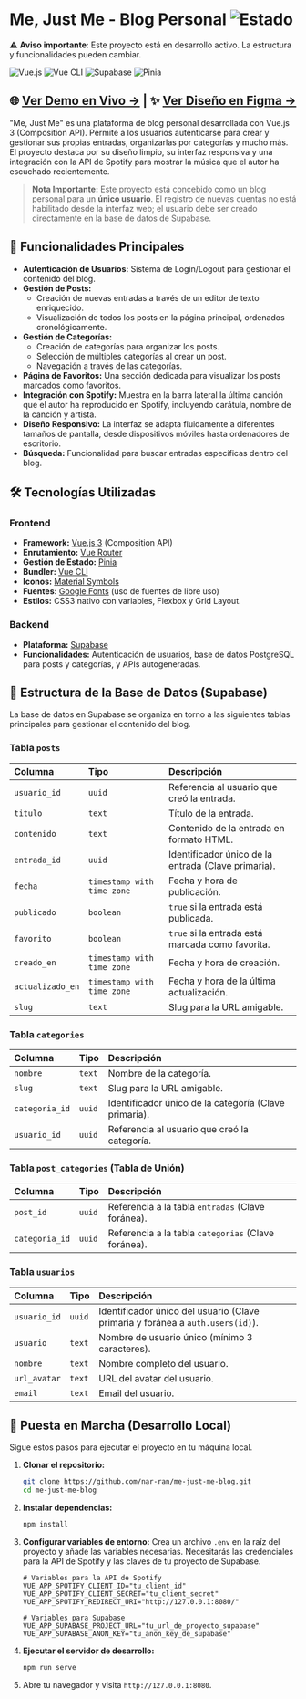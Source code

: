 # Me, Just Me - Blog Personal ![Estado](https://img.shields.io/badge/Estado-En%20construcción-yellow)

⚠️ **Aviso importante**: Este proyecto está en desarrollo activo. La estructura y funcionalidades pueden cambiar.

![Vue.js](https://img.shields.io/badge/Vue.js-35495E?style=for-the-badge&logo=vue.js&logoColor=4FC08D) ![Vue CLI](https://img.shields.io/badge/Vue%20CLI-4FC08D?style=for-the-badge&logo=vue.js&logoColor=white) ![Supabase](https://img.shields.io/badge/Supabase-3ECF8E?style=for-the-badge&logo=supabase&logoColor=white) ![Pinia](https://img.shields.io/badge/Pinia-FFD600?style=for-the-badge&logo=pinia&logoColor=black)

## 🌐 [Ver Demo en Vivo →](https://me-just-me-blog.vercel.app/) | ✨ [Ver Diseño en Figma →](https://www.figma.com/design/tGnC8FBQ7rmxK1K7QxTOao/Me--Just-Me-Blog?node-id=0-1&t=5RFm1LIO2Jngb79w-1)

"Me, Just Me" es una plataforma de blog personal desarrollada con Vue.js 3 (Composition API). Permite a los usuarios autenticarse para crear y gestionar sus propias entradas, organizarlas por categorías y mucho más. El proyecto destaca por su diseño limpio, su interfaz responsiva y una integración con la API de Spotify para mostrar la música que el autor ha escuchado recientemente.

> **Nota Importante:** Este proyecto está concebido como un blog personal para un **único usuario**. El registro de nuevas cuentas no está habilitado desde la interfaz web; el usuario debe ser creado directamente en la base de datos de Supabase.

## 🚀 Funcionalidades Principales

- **Autenticación de Usuarios:** Sistema de Login/Logout para gestionar el contenido del blog.
- **Gestión de Posts:**
  - Creación de nuevas entradas a través de un editor de texto enriquecido.
  - Visualización de todos los posts en la página principal, ordenados cronológicamente.
- **Gestión de Categorías:**
  - Creación de categorías para organizar los posts.
  - Selección de múltiples categorías al crear un post.
  - Navegación a través de las categorías.
- **Página de Favoritos:** Una sección dedicada para visualizar los posts marcados como favoritos.
- **Integración con Spotify:** Muestra en la barra lateral la última canción que el autor ha reproducido en Spotify, incluyendo carátula, nombre de la canción y artista.
- **Diseño Responsivo:** La interfaz se adapta fluidamente a diferentes tamaños de pantalla, desde dispositivos móviles hasta ordenadores de escritorio.
- **Búsqueda:** Funcionalidad para buscar entradas específicas dentro del blog.

## 🛠️ Tecnologías Utilizadas

### Frontend

- **Framework:** [Vue.js 3](https://vuejs.org/) (Composition API)
- **Enrutamiento:** [Vue Router](https://router.vuejs.org/)
- **Gestión de Estado:** [Pinia](https://pinia.vuejs.org/)
- **Bundler:** [Vue CLI](https://cli.vuejs.org/)
- **Iconos:** [Material Symbols](https://fonts.google.com/icons)
- **Fuentes:** [Google Fonts](https://fonts.google.com/) (uso de fuentes de libre uso)
- **Estilos:** CSS3 nativo con variables, Flexbox y Grid Layout.

### Backend

- **Plataforma:** [Supabase](https://supabase.io/)
- **Funcionalidades:** Autenticación de usuarios, base de datos PostgreSQL para posts y categorías, y APIs autogeneradas.

## 📝 Estructura de la Base de Datos (Supabase)

La base de datos en Supabase se organiza en torno a las siguientes tablas principales para gestionar el contenido del blog.

### Tabla `posts`

| Columna          | Tipo                     | Descripción                                                                     |
| :--------------- | :----------------------- | :------------------------------------------------------------------------------ |
| `usuario_id`     | `uuid`                   | Referencia al usuario que creó la entrada.                                       |
| `titulo`         | `text`                   | Título de la entrada.                                                           |
| `contenido`      | `text`                   | Contenido de la entrada en formato HTML.                                        |
| `entrada_id`     | `uuid`                   | Identificador único de la entrada (Clave primaria).                              |
| `fecha`          | `timestamp with time zone` | Fecha y hora de publicación.                                                    |
| `publicado`      | `boolean`                | `true` si la entrada está publicada.                                             |
| `favorito`       | `boolean`                | `true` si la entrada está marcada como favorita.                                  |
| `creado_en`      | `timestamp with time zone` | Fecha y hora de creación.                                                         |
| `actualizado_en` | `timestamp with time zone` | Fecha y hora de la última actualización.                                        |
| `slug`           | `text`                   | Slug para la URL amigable.                                                       |

### Tabla `categories`

| Columna        | Tipo   | Descripción                                                 |
| :------------- | :----- | :---------------------------------------------------------- |
| `nombre`       | `text` | Nombre de la categoría.                                     |
| `slug`         | `text` | Slug para la URL amigable.                                   |
| `categoria_id` | `uuid` | Identificador único de la categoría (Clave primaria).         |
| `usuario_id`   | `uuid` | Referencia al usuario que creó la categoría.                  |

### Tabla `post_categories` (Tabla de Unión)

| Columna        | Tipo   | Descripción                                                     |
| :------------- | :----- | :-------------------------------------------------------------- |
| `post_id`      | `uuid` | Referencia a la tabla `entradas` (Clave foránea).                 |
| `categoria_id` | `uuid` | Referencia a la tabla `categorias` (Clave foránea).               |

### Tabla `usuarios`

| Columna      | Tipo   | Descripción                                                 |
| :----------- | :----- | :---------------------------------------------------------- |
| `usuario_id` | `uuid` | Identificador único del usuario (Clave primaria y foránea a `auth.users(id)`). |
| `usuario`    | `text` | Nombre de usuario único (mínimo 3 caracteres).                    |
| `nombre`     | `text` | Nombre completo del usuario.                                  |
| `url_avatar` | `text` | URL del avatar del usuario.                                   |
| `email`      | `text` | Email del usuario.                                            |

## 🏁 Puesta en Marcha (Desarrollo Local)

Sigue estos pasos para ejecutar el proyecto en tu máquina local.

1.  **Clonar el repositorio:**

    ```bash
    git clone https://github.com/nar-ran/me-just-me-blog.git
    cd me-just-me-blog
    ```

2.  **Instalar dependencias:**

    ```bash
    npm install
    ```

3.  **Configurar variables de entorno:**
    Crea un archivo `.env` en la raíz del proyecto y añade las variables necesarias. Necesitarás las credenciales para la API de Spotify y las claves de tu proyecto de Supabase.

    ```.env
    # Variables para la API de Spotify
    VUE_APP_SPOTIFY_CLIENT_ID="tu_client_id"
    VUE_APP_SPOTIFY_CLIENT_SECRET="tu_client_secret"
    VUE_APP_SPOTIFY_REDIRECT_URI="http://127.0.0.1:8080/"

    # Variables para Supabase
    VUE_APP_SUPABASE_PROJECT_URL="tu_url_de_proyecto_supabase"
    VUE_APP_SUPABASE_ANON_KEY="tu_anon_key_de_supabase"
    ```

4.  **Ejecutar el servidor de desarrollo:**

    ```bash
    npm run serve
    ```

5.  Abre tu navegador y visita `http://127.0.0.1:8080`.

